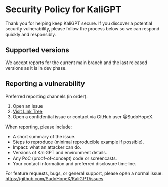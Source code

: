 # Security Policy for KaliGPT

Thank you for helping keep KaliGPT secure. If you discover a potential security vulnerability, please follow the process below so we can respond quickly and responsibly.

## Supported versions
We accept reports for the current main branch and the last released versions as it is in dev phase.
<!--  If your report affects an older, unsupported release, we'll still consider it but may not provide a fix. -->

## Reporting a vulnerability

Preferred reporting channels (in order):
1. Open an Issue
2. [Visit Link Tree](https://sudohopex.github.io/Link-tree)
3. Open a confidential issue or contact via GitHub user @SudoHopeX.

When reporting, please include:
- A short summary of the issue.
- Steps to reproduce (minimal reproducible example if possible).
- Impact: what an attacker can do.
- Versions of KaliGPT and environment details.
- Any PoC (proof-of-concept) code or screencasts.
- Your contact information and preferred disclosure timeline.

For feature requests, bugs, or general support, please open a normal issue: https://github.com/SudoHopeX/KaliGPT/issues
